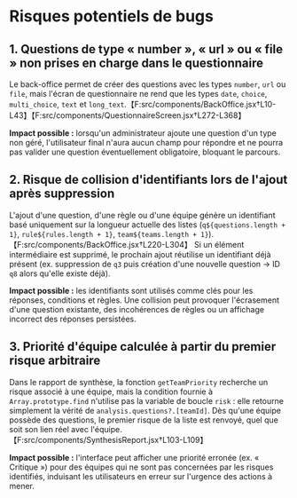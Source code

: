 # Risques potentiels de bugs

## 1. Questions de type « number », « url » ou « file » non prises en charge dans le questionnaire
Le back-office permet de créer des questions avec les types `number`, `url` ou `file`, mais l'écran de questionnaire ne rend que les types `date`, `choice`, `multi_choice`, `text` et `long_text`.【F:src/components/BackOffice.jsx†L10-L43】【F:src/components/QuestionnaireScreen.jsx†L272-L368】

**Impact possible :** lorsqu'un administrateur ajoute une question d'un type non géré, l'utilisateur final n'aura aucun champ pour répondre et ne pourra pas valider une question éventuellement obligatoire, bloquant le parcours.

## 2. Risque de collision d'identifiants lors de l'ajout après suppression
L'ajout d'une question, d'une règle ou d'une équipe génère un identifiant basé uniquement sur la longueur actuelle des listes (`q${questions.length + 1}`, `rule${rules.length + 1}`, `team${teams.length + 1}`).【F:src/components/BackOffice.jsx†L220-L304】 Si un élément intermédiaire est supprimé, le prochain ajout réutilise un identifiant déjà présent (ex. suppression de `q3` puis création d'une nouvelle question -> ID `q8` alors qu'elle existe déjà). 

**Impact possible :** les identifiants sont utilisés comme clés pour les réponses, conditions et règles. Une collision peut provoquer l'écrasement d'une question existante, des incohérences de règles ou un affichage incorrect des réponses persistées.

## 3. Priorité d'équipe calculée à partir du premier risque arbitraire
Dans le rapport de synthèse, la fonction `getTeamPriority` recherche un risque associé à une équipe, mais la condition fournie à `Array.prototype.find` n'utilise pas la variable de boucle `risk` : elle retourne simplement la vérité de `analysis.questions?.[teamId]`. Dès qu'une équipe possède des questions, le premier risque de la liste est renvoyé, quel que soit son lien réel avec l'équipe.【F:src/components/SynthesisReport.jsx†L103-L109】

**Impact possible :** l'interface peut afficher une priorité erronée (ex. « Critique ») pour des équipes qui ne sont pas concernées par les risques identifiés, induisant les utilisateurs en erreur sur l'urgence des actions à mener.
